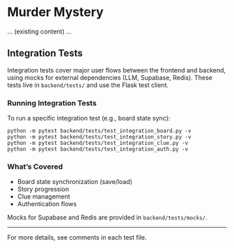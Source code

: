# Murder Mystery

... (existing content) ...

## Integration Tests

Integration tests cover major user flows between the frontend and backend, using mocks for external dependencies (LLM, Supabase, Redis). These tests live in `backend/tests/` and use the Flask test client.

### Running Integration Tests

To run a specific integration test (e.g., board state sync):

```
python -m pytest backend/tests/test_integration_board.py -v
python -m pytest backend/tests/test_integration_story.py -v
python -m pytest backend/tests/test_integration_clue.py -v
python -m pytest backend/tests/test_integration_auth.py -v
```

### What’s Covered
- Board state synchronization (save/load)
- Story progression
- Clue management
- Authentication flows

Mocks for Supabase and Redis are provided in `backend/tests/mocks/`.

---

For more details, see comments in each test file.
